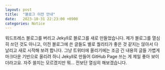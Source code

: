 ```yaml
---
layout: post
title:  "블로그 이전 안내"
date:   2023-10-31 22:23:00 +0900
categories: Notice
---
```

워드프레스 블로그를 버리고 Jekyll로 블로그를 새로 만들었습니다. 제가 블로그를 열심히 쓰던 것도 아니고, 이전 블로그에 쓴 글들도 별로 퀄리티가 좋은 것 같지는 않아서 다 날리고 새로 시작해 보려 합니다. 
그냥 트위터에 올리기에는 조금 긴 내용의 글들 가볍게 마크다운 기반으로 올리려 하니 Jekyll로 만들어 GitHub Page 쓰는 게 제일 좋아 보이더라고요. 자주 쓸지는 모르겠지만 뭐... 전보단 열심히 해보겠습니다. 